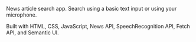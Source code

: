 News article search app. Search using a basic text input or using your microphone.

Built with HTML, CSS, JavaScript, News API, SpeechRecognition API, Fetch API, and Semantic UI.
